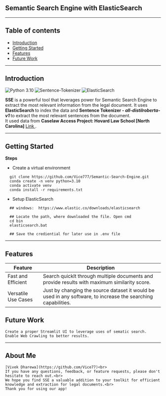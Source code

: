 ## Semantic Search Engine with ElasticSearch

  ___
  ## Table of contents
  * [Introduction](#Introduction)
  * [Getting Started](#Getting-Started)
  * [Features](#Features)
  * [Future Work](#Future-Work)
  
  ___
  ## Introduction
  ![Python 3.10](https://img.shields.io/badge/Python-3.10-brightgreen.svg)
  ![Sentence-Tokenizer](https://img.shields.io/badge/SentenceTokenizer-red.svg)
  ![ElasticSearch](https://img.shields.io/badge/ElasticSearch-blue.svg)
  
  
  <p>
      <b>SSE</b> is a powerful tool that leverages power for Semantic Search Engine to extract the most relevant information from the legal document. It uses <b> ElasticSearch </b> to index the data and <b> Sentence Tokenizer - <i>all-distilroberta-v1</i> </b> to extract the most relevant sentences from the document.
      <br>
      It used data from <b> Caselaw Access Project: Hovard Law School [North Carolina]</b> <a href="https://case.law/bulk/download/">Link </a>. 
      
  </p>
  
  ___
  ## Getting Started

  **Steps**
  - Create a virtual environment
  ``` 
    git clone https://github.com/Vice777/Semantic-Search-Engine.git
    conda create -n venv python=3.10
    conda activate venv
    conda install -r requirements.txt
  ```
  
  - Setup ElasticSearch
  ```
    ## windows:  https://www.elastic.co/downloads/elasticsearch
    
    ## Locate the path, where downloaded the file. Open cmd
    cd bin
    elasticsearch.bat

    ## Save the crediential for later use in .env file

  ```
  
  
  ___
  ## Features
  
  | Feature                    | Description                                                                                                       |
  |----------------------------|-------------------------------------------------------------------------------------------------------------------|
  | Fast and Efficient          | Search quicklt through multiple documents and provide results with maximum similarity score.  |
  | Versatile Use Cases         | Just by changing the source dataset it would be used in any software, to increase the searching capabilities. |
  
  ## Future Work
    Create a proper Streamlit UI to leverage uses of sematic search.
    Enable Web Crawling to better results.
  ___
  ## About Me
    [Vivek Dharewa](https://github.com/Vice77)<br>
    If you have any questions, feedback, or feature requests, please don't hesitate to reach out.<br>
    We hope you find SSE a valuable addition to your toolkit for efficient knowledge and extraction for legal documents.<br>
    Thank you for using our app!
  